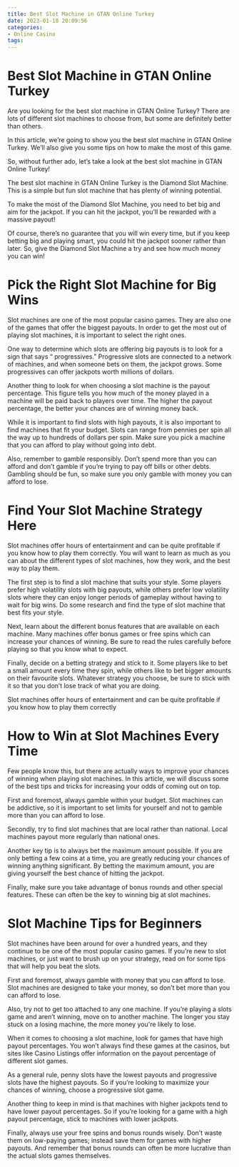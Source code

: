 ```yaml
---
title: Best Slot Machine in GTAN Online Turkey
date: 2023-01-18 20:09:56
categories:
- Online Casino
tags:
---
```



#  Best Slot Machine in GTAN Online Turkey

Are you looking for the best slot machine in GTAN Online Turkey? There are lots of different slot machines to choose from, but some are definitely better than others.

In this article, we’re going to show you the best slot machine in GTAN Online Turkey. We’ll also give you some tips on how to make the most of this game.

So, without further ado, let’s take a look at the best slot machine in GTAN Online Turkey!

The best slot machine in GTAN Online Turkey is the Diamond Slot Machine. This is a simple but fun slot machine that has plenty of winning potential.

To make the most of the Diamond Slot Machine, you need to bet big and aim for the jackpot. If you can hit the jackpot, you’ll be rewarded with a massive payout!

Of course, there’s no guarantee that you will win every time, but if you keep betting big and playing smart, you could hit the jackpot sooner rather than later. So, give the Diamond Slot Machine a try and see how much money you can win!

#  Pick the Right Slot Machine for Big Wins

Slot machines are one of the most popular casino games. They are also one of the games that offer the biggest payouts. In order to get the most out of playing slot machines, it is important to select the right ones.

One way to determine which slots are offering big payouts is to look for a sign that says “ progressives.” Progressive slots are connected to a network of machines, and when someone bets on them, the jackpot grows. Some progressives can offer jackpots worth millions of dollars.

Another thing to look for when choosing a slot machine is the payout percentage. This figure tells you how much of the money played in a machine will be paid back to players over time. The higher the payout percentage, the better your chances are of winning money back.

While it is important to find slots with high payouts, it is also important to find machines that fit your budget. Slots can range from pennies per spin all the way up to hundreds of dollars per spin. Make sure you pick a machine that you can afford to play without going into debt.

Also, remember to gamble responsibly. Don’t spend more than you can afford and don’t gamble if you’re trying to pay off bills or other debts. Gambling should be fun, so make sure you only gamble with money you can afford to lose.

#  Find Your Slot Machine Strategy Here

Slot machines offer hours of entertainment and can be quite profitable if you know how to play them correctly. You will want to learn as much as you can about the different types of slot machines, how they work, and the best way to play them.

The first step is to find a slot machine that suits your style. Some players prefer high volatility slots with big payouts, while others prefer low volatility slots where they can enjoy longer periods of gameplay without having to wait for big wins. Do some research and find the type of slot machine that best fits your style.

Next, learn about the different bonus features that are available on each machine. Many machines offer bonus games or free spins which can increase your chances of winning. Be sure to read the rules carefully before playing so that you know what to expect.

Finally, decide on a betting strategy and stick to it. Some players like to bet a small amount every time they spin, while others like to bet bigger amounts on their favourite slots. Whatever strategy you choose, be sure to stick with it so that you don’t lose track of what you are doing.

Slot machines offer hours of entertainment and can be quite profitable if you know how to play them correctly

#  How to Win at Slot Machines Every Time

Few people know this, but there are actually ways to improve your chances of winning when playing slot machines. In this article, we will discuss some of the best tips and tricks for increasing your odds of coming out on top.

First and foremost, always gamble within your budget. Slot machines can be addictive, so it is important to set limits for yourself and not to gamble more than you can afford to lose.

Secondly, try to find slot machines that are local rather than national. Local machines payout more regularly than national ones.

Another key tip is to always bet the maximum amount possible. If you are only betting a few coins at a time, you are greatly reducing your chances of winning anything significant. By betting the maximum amount, you are giving yourself the best chance of hitting the jackpot.

Finally, make sure you take advantage of bonus rounds and other special features. These can often be the key to winning big at slot machines.

#  Slot Machine Tips for Beginners

Slot machines have been around for over a hundred years, and they continue to be one of the most popular casino games. If you’re new to slot machines, or just want to brush up on your strategy, read on for some tips that will help you beat the slots.

First and foremost, always gamble with money that you can afford to lose. Slot machines are designed to take your money, so don’t bet more than you can afford to lose.

Also, try not to get too attached to any one machine. If you’re playing a slots game and aren’t winning, move on to another machine. The longer you stay stuck on a losing machine, the more money you're likely to lose.

When it comes to choosing a slot machine, look for games that have high payout percentages. You won’t always find these games at the casinos, but sites like Casino Listings offer information on the payout percentage of different slot games.

As a general rule, penny slots have the lowest payouts and progressive slots have the highest payouts. So if you’re looking to maximize your chances of winning, choose a progressive slot game.

Another thing to keep in mind is that machines with higher jackpots tend to have lower payout percentages. So if you’re looking for a game with a high payout percentage, stick to machines with lower jackpots.

Finally, always use your free spins and bonus rounds wisely. Don’t waste them on low-paying games; instead save them for games with higher payouts. And remember that bonus rounds can often be more lucrative than the actual slots games themselves.